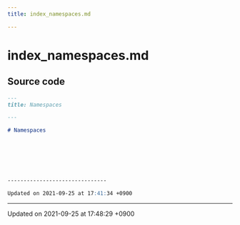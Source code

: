 ```yaml
---
title: index_namespaces.md

---
```


# index_namespaces.md






## Source code

```markdown
---
title: Namespaces

---

# Namespaces







-------------------------------

Updated on 2021-09-25 at 17:41:34 +0900
```


-------------------------------

Updated on 2021-09-25 at 17:48:29 +0900
